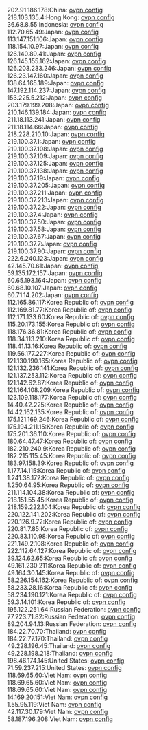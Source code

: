 202.91.186.178:China: [ovpn config](vpn/202_91_186_178.ovpn)  
218.103.135.4:Hong Kong: [ovpn config](vpn/218_103_135_4.ovpn)  
36.68.8.55:Indonesia: [ovpn config](vpn/36_68_8_55.ovpn)  
112.70.65.49:Japan: [ovpn config](vpn/112_70_65_49.ovpn)  
113.147.151.106:Japan: [ovpn config](vpn/113_147_151_106.ovpn)  
118.154.10.97:Japan: [ovpn config](vpn/118_154_10_97.ovpn)  
126.140.89.41:Japan: [ovpn config](vpn/126_140_89_41.ovpn)  
126.145.155.162:Japan: [ovpn config](vpn/126_145_155_162.ovpn)  
126.203.233.246:Japan: [ovpn config](vpn/126_203_233_246.ovpn)  
126.23.147.160:Japan: [ovpn config](vpn/126_23_147_160.ovpn)  
138.64.165.189:Japan: [ovpn config](vpn/138_64_165_189.ovpn)  
147.192.114.237:Japan: [ovpn config](vpn/147_192_114_237.ovpn)  
153.225.5.212:Japan: [ovpn config](vpn/153_225_5_212.ovpn)  
203.179.199.208:Japan: [ovpn config](vpn/203_179_199_208.ovpn)  
210.146.139.184:Japan: [ovpn config](vpn/210_146_139_184.ovpn)  
211.18.113.241:Japan: [ovpn config](vpn/211_18_113_241.ovpn)  
211.18.114.66:Japan: [ovpn config](vpn/211_18_114_66.ovpn)  
218.228.210.10:Japan: [ovpn config](vpn/218_228_210_10.ovpn)  
219.100.37.1:Japan: [ovpn config](vpn/219_100_37_1.ovpn)  
219.100.37.108:Japan: [ovpn config](vpn/219_100_37_108.ovpn)  
219.100.37.109:Japan: [ovpn config](vpn/219_100_37_109.ovpn)  
219.100.37.125:Japan: [ovpn config](vpn/219_100_37_125.ovpn)  
219.100.37.138:Japan: [ovpn config](vpn/219_100_37_138.ovpn)  
219.100.37.19:Japan: [ovpn config](vpn/219_100_37_19.ovpn)  
219.100.37.205:Japan: [ovpn config](vpn/219_100_37_205.ovpn)  
219.100.37.211:Japan: [ovpn config](vpn/219_100_37_211.ovpn)  
219.100.37.213:Japan: [ovpn config](vpn/219_100_37_213.ovpn)  
219.100.37.22:Japan: [ovpn config](vpn/219_100_37_22.ovpn)  
219.100.37.4:Japan: [ovpn config](vpn/219_100_37_4.ovpn)  
219.100.37.50:Japan: [ovpn config](vpn/219_100_37_50.ovpn)  
219.100.37.58:Japan: [ovpn config](vpn/219_100_37_58.ovpn)  
219.100.37.67:Japan: [ovpn config](vpn/219_100_37_67.ovpn)  
219.100.37.7:Japan: [ovpn config](vpn/219_100_37_7.ovpn)  
219.100.37.90:Japan: [ovpn config](vpn/219_100_37_90.ovpn)  
222.6.240.123:Japan: [ovpn config](vpn/222_6_240_123.ovpn)  
42.145.70.61:Japan: [ovpn config](vpn/42_145_70_61.ovpn)  
59.135.172.157:Japan: [ovpn config](vpn/59_135_172_157.ovpn)  
60.65.193.164:Japan: [ovpn config](vpn/60_65_193_164.ovpn)  
60.68.10.107:Japan: [ovpn config](vpn/60_68_10_107.ovpn)  
60.71.14.202:Japan: [ovpn config](vpn/60_71_14_202.ovpn)  
112.165.86.117:Korea Republic of: [ovpn config](vpn/112_165_86_117.ovpn)  
112.169.81.77:Korea Republic of: [ovpn config](vpn/112_169_81_77.ovpn)  
112.171.133.60:Korea Republic of: [ovpn config](vpn/112_171_133_60.ovpn)  
115.20.173.155:Korea Republic of: [ovpn config](vpn/115_20_173_155.ovpn)  
118.176.36.81:Korea Republic of: [ovpn config](vpn/118_176_36_81.ovpn)  
118.34.113.210:Korea Republic of: [ovpn config](vpn/118_34_113_210.ovpn)  
118.41.13.16:Korea Republic of: [ovpn config](vpn/118_41_13_16.ovpn)  
119.56.177.227:Korea Republic of: [ovpn config](vpn/119_56_177_227.ovpn)  
121.130.190.165:Korea Republic of: [ovpn config](vpn/121_130_190_165.ovpn)  
121.132.236.141:Korea Republic of: [ovpn config](vpn/121_132_236_141.ovpn)  
121.137.253.112:Korea Republic of: [ovpn config](vpn/121_137_253_112.ovpn)  
121.142.62.87:Korea Republic of: [ovpn config](vpn/121_142_62_87.ovpn)  
121.164.108.209:Korea Republic of: [ovpn config](vpn/121_164_108_209.ovpn)  
123.109.118.177:Korea Republic of: [ovpn config](vpn/123_109_118_177.ovpn)  
14.40.42.225:Korea Republic of: [ovpn config](vpn/14_40_42_225.ovpn)  
14.42.162.135:Korea Republic of: [ovpn config](vpn/14_42_162_135.ovpn)  
175.121.169.246:Korea Republic of: [ovpn config](vpn/175_121_169_246.ovpn)  
175.194.211.15:Korea Republic of: [ovpn config](vpn/175_194_211_15.ovpn)  
175.201.36.110:Korea Republic of: [ovpn config](vpn/175_201_36_110.ovpn)  
180.64.47.47:Korea Republic of: [ovpn config](vpn/180_64_47_47.ovpn)  
182.210.240.9:Korea Republic of: [ovpn config](vpn/182_210_240_9.ovpn)  
182.215.115.45:Korea Republic of: [ovpn config](vpn/182_215_115_45.ovpn)  
183.97.158.39:Korea Republic of: [ovpn config](vpn/183_97_158_39.ovpn)  
1.177.14.115:Korea Republic of: [ovpn config](vpn/1_177_14_115.ovpn)  
1.241.38.172:Korea Republic of: [ovpn config](vpn/1_241_38_172.ovpn)  
1.250.64.95:Korea Republic of: [ovpn config](vpn/1_250_64_95.ovpn)  
211.114.104.38:Korea Republic of: [ovpn config](vpn/211_114_104_38.ovpn)  
218.151.55.45:Korea Republic of: [ovpn config](vpn/218_151_55_45.ovpn)  
218.159.222.104:Korea Republic of: [ovpn config](vpn/218_159_222_104.ovpn)  
220.122.141.202:Korea Republic of: [ovpn config](vpn/220_122_141_202.ovpn)  
220.126.9.72:Korea Republic of: [ovpn config](vpn/220_126_9_72.ovpn)  
220.81.7.85:Korea Republic of: [ovpn config](vpn/220_81_7_85.ovpn)  
220.83.110.98:Korea Republic of: [ovpn config](vpn/220_83_110_98.ovpn)  
221.149.2.108:Korea Republic of: [ovpn config](vpn/221_149_2_108.ovpn)  
222.112.64.127:Korea Republic of: [ovpn config](vpn/222_112_64_127.ovpn)  
39.124.62.65:Korea Republic of: [ovpn config](vpn/39_124_62_65.ovpn)  
49.161.230.211:Korea Republic of: [ovpn config](vpn/49_161_230_211.ovpn)  
49.164.30.145:Korea Republic of: [ovpn config](vpn/49_164_30_145.ovpn)  
58.226.154.162:Korea Republic of: [ovpn config](vpn/58_226_154_162.ovpn)  
58.233.28.16:Korea Republic of: [ovpn config](vpn/58_233_28_16.ovpn)  
58.234.190.121:Korea Republic of: [ovpn config](vpn/58_234_190_121.ovpn)  
59.3.14.101:Korea Republic of: [ovpn config](vpn/59_3_14_101.ovpn)  
195.122.251.64:Russian Federation: [ovpn config](vpn/195_122_251_64.ovpn)  
77.223.71.82:Russian Federation: [ovpn config](vpn/77_223_71_82.ovpn)  
89.204.94.13:Russian Federation: [ovpn config](vpn/89_204_94_13.ovpn)  
184.22.70.70:Thailand: [ovpn config](vpn/184_22_70_70.ovpn)  
184.22.77.170:Thailand: [ovpn config](vpn/184_22_77_170.ovpn)  
49.228.196.45:Thailand: [ovpn config](vpn/49_228_196_45.ovpn)  
49.228.198.218:Thailand: [ovpn config](vpn/49_228_198_218.ovpn)  
198.46.174.145:United States: [ovpn config](vpn/198_46_174_145.ovpn)  
71.59.237.215:United States: [ovpn config](vpn/71_59_237_215.ovpn)  
118.69.65.60:Viet Nam: [ovpn config](vpn/118_69_65_60.ovpn)  
118.69.65.60:Viet Nam: [ovpn config](vpn/118_69_65_60.ovpn)  
118.69.65.60:Viet Nam: [ovpn config](vpn/118_69_65_60.ovpn)  
14.169.20.151:Viet Nam: [ovpn config](vpn/14_169_20_151.ovpn)  
1.55.95.119:Viet Nam: [ovpn config](vpn/1_55_95_119.ovpn)  
42.117.30.179:Viet Nam: [ovpn config](vpn/42_117_30_179.ovpn)  
58.187.196.208:Viet Nam: [ovpn config](vpn/58_187_196_208.ovpn)  
